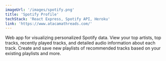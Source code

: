 ```yaml
---
imageUrl: '/images/spotify.png'
title: 'Spotify Profile'
techStack: 'React Express, Spotify API, Heroku'
link: 'https://www.atacamathreads.com/'
---
```


Web app for visualizing personalized Spotify data. View your top artists, top tracks, recently played tracks, and detailed audio information about each track. Create and save new playlists of recommended tracks based on your existing playlists and more.